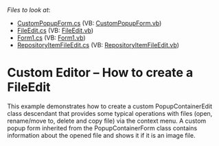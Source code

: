 <!-- default file list -->
*Files to look at*:

* [CustomPopupForm.cs](./CS/CustomEditor/CustomPopupForm.cs) (VB: [CustomPopupForm.vb](./VB/CustomEditor/CustomPopupForm.vb))
* [FileEdit.cs](./CS/CustomEditor/FileEdit.cs) (VB: [FileEdit.vb](./VB/CustomEditor/FileEdit.vb))
* [Form1.cs](./CS/CustomEditor/Form1.cs) (VB: [Form1.vb](./VB/CustomEditor/Form1.vb))
* [RepositoryItemFileEdit.cs](./CS/CustomEditor/RepositoryItemFileEdit.cs) (VB: [RepositoryItemFileEdit.vb](./VB/CustomEditor/RepositoryItemFileEdit.vb))
<!-- default file list end -->
# Custom Editor – How to create a FileEdit


<p>This example demonstrates how to create a custom PopupContainerEdit class descendant that provides some typical operations with files (open, rename/move to, delete and copy file) via the context menu. A custom popup form inherited from the PopupContainerForm class contains information about the opened file and shows it if it is an image file.</p>

<br/>



